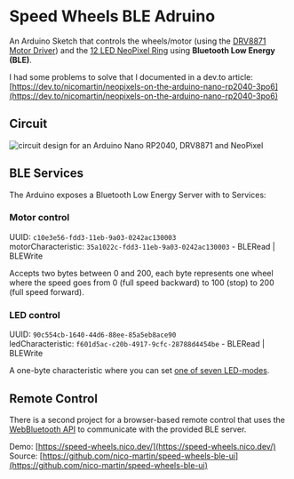 # Speed Wheels BLE Adruino

An Arduino Sketch that controls the wheels/motor (using the [DRV8871 Motor Driver](https://learn.adafruit.com/adafruit-drv8871-brushed-dc-motor-driver-breakout)) and the [12 LED NeoPixel Ring](https://www.bastelgarage.ch/neopixel-ring-12x-ws2812-rgb-led) using **Bluetooth Low Energy (BLE)**.

I had some problems to solve that I documented in a dev.to article:
[https://dev.to/nicomartin/neopixels-on-the-arduino-nano-rp2040-3po6](https://dev.to/nicomartin/neopixels-on-the-arduino-nano-rp2040-3po6)

## Circuit
![circuit design for an Arduino Nano RP2040, DRV8871 and NeoPixel](https://uploads.nico.dev/speed-wheels/arduino-nano-circuit-led.jpg)

## BLE Services
The Arduino exposes a Bluetooth Low Energy Server with to Services:

### Motor control
UUID: `c10e3e56-fdd3-11eb-9a03-0242ac130003`  
motorCharacteristic: `35a1022c-fdd3-11eb-9a03-0242ac130003` - BLERead | BLEWrite

Accepts two bytes between 0 and 200, each byte represents one wheel where the speed goes from 0 (full speed backward) to 100 (stop) to 200 (full speed forward).

### LED control
UUID: `90c554cb-1640-44d6-88ee-85a5eb8ace90`  
ledCharacteristic: `f601d5ac-c20b-4917-9cfc-28788d4454be` - BLERead | BLEWrite

A one-byte characteristic where you can set [one of seven LED-modes](https://github.com/nico-martin/speed-wheels-ble-arduino/blob/main/neopixel_functions.cpp).

## Remote Control
There is a second project for a browser-based remote control that uses the [WebBluetooth API](https://developer.mozilla.org/en-US/docs/Web/API/Web_Bluetooth_API) to communicate with the provided BLE server.

Demo: [https://speed-wheels.nico.dev/](https://speed-wheels.nico.dev/)  
Source: [https://github.com/nico-martin/speed-wheels-ble-ui](https://github.com/nico-martin/speed-wheels-ble-ui)
